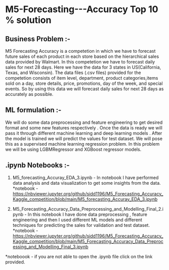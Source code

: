 # M5-Forecasting---Accuracy Top 10 % solution


## Business Problem :-
M5 Forecasting Accuracy is a competetion in which we have to forecast future sales of each
product in each store based on the hierarchical sales data provided by Walmart. In this
competetion we have to forecast daily sales for next 28 days. Here we have the data for 3 states in
US(California, Texas, and Wisconsin). The data files (.csv files) provided for the competetion
consists of item level, department, product categories,items sold on a day, store details, price,
promotions, day of the week, and special events. So by using this data we will forecast daily sales
for next 28 days as accurately as possible.


## ML formulation :-
We will do some data preprocessing and feature engineering to get desired format and some new
features respectively . Once the data is ready we will pass it through different machine learning
and deep learning models . After the model is trained we will predict the values for test dataset. We
will pose this as a supervised machine learning regression problem. In this problem we will be
using LGBMRegressor and XGBoost regressor models.


## .ipynb Notebooks :-

1. M5_forecasting_Accuray_EDA_3.ipynb - In notebook I have performed data analysis and data visualization to get some insights from the data.
 *notebook - https://nbviewer.jupyter.org/github/sidd1196/M5_Forecasting_Accuracy_Kaggle_competition/blob/main/M5_forecasting_Accuray_EDA_3.ipynb


2. M5_Forecasting_Accuracy_Data_Preprocessing_and_Modelling_Final_2.ipynb - In this notebook I have done data preprocessing , feature engineering and then I used different ML models and different techniques for predicting the sales for validation and test dataset.
 *notebook - https://nbviewer.jupyter.org/github/sidd1196/M5_Forecasting_Accuracy_Kaggle_competition/blob/main/M5_Forecasting_Accuracy_Data_Preprocessing_and_Modelling_Final_3.ipynb


*noteboook - if you are not able to open the .ipynb file click on the link provided.
